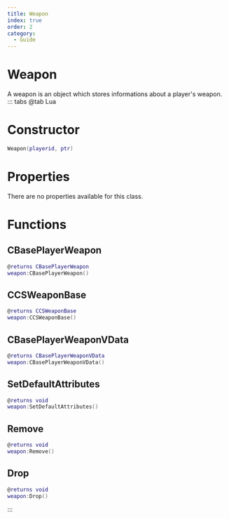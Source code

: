 ```yaml
---
title: Weapon
index: true
order: 2
category:
  - Guide
---
```


# Weapon
A weapon is an object which stores informations about a player's weapon.
::: tabs
@tab Lua
# Constructor
```lua
Weapon(playerid, ptr)
```
# Properties
There are no properties available for this class.
# Functions
## CBasePlayerWeapon
```lua
@returns CBasePlayerWeapon
weapon:CBasePlayerWeapon()
```
## CCSWeaponBase
```lua
@returns CCSWeaponBase
weapon:CCSWeaponBase()
```
## CBasePlayerWeaponVData
```lua
@returns CBasePlayerWeaponVData
weapon:CBasePlayerWeaponVData()
```
## SetDefaultAttributes
```lua
@returns void
weapon:SetDefaultAttributes()
```
## Remove
```lua
@returns void
weapon:Remove()
```
## Drop
```lua
@returns void
weapon:Drop()
```

:::